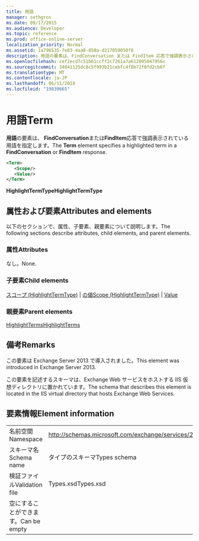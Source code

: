 ```yaml
---
title: 用語
manager: sethgros
ms.date: 09/17/2015
ms.audience: Developer
ms.topic: reference
ms.prod: office-online-server
localization_priority: Normal
ms.assetid: 1a796535-7e83-4aa8-850a-d217059050f8
description: 用語の要素は、FindConversation または FindItem 応答で強調表示されている用語を指定します。
ms.openlocfilehash: cef2ecd7c51b61ccff2c7261a7a612095047956c
ms.sourcegitcommit: 34041125dc8c5f993b21cebfc4f8b72f0fd2cb6f
ms.translationtype: MT
ms.contentlocale: ja-JP
ms.lasthandoff: 06/11/2018
ms.locfileid: "19839665"
---
```

# <a name="term"></a><span data-ttu-id="6a4cc-103">用語</span><span class="sxs-lookup"><span data-stu-id="6a4cc-103">Term</span></span>

<span data-ttu-id="6a4cc-104">**用語**の要素は、 **FindConversation**または**FindItem**応答で強調表示されている用語を指定します。</span><span class="sxs-lookup"><span data-stu-id="6a4cc-104">The **Term** element specifies a highlighted term in a **FindConversation** or **FindItem** response.</span></span> 
  
```XML
<Term>
   <Scope/>
   <Value/>
</Term>
```

 <span data-ttu-id="6a4cc-105">**HighlightTermType**</span><span class="sxs-lookup"><span data-stu-id="6a4cc-105">**HighlightTermType**</span></span>
## <a name="attributes-and-elements"></a><span data-ttu-id="6a4cc-106">属性および要素</span><span class="sxs-lookup"><span data-stu-id="6a4cc-106">Attributes and elements</span></span>

<span data-ttu-id="6a4cc-107">以下のセクションで、属性、子要素、親要素について説明します。</span><span class="sxs-lookup"><span data-stu-id="6a4cc-107">The following sections describe attributes, child elements, and parent elements.</span></span>
  
### <a name="attributes"></a><span data-ttu-id="6a4cc-108">属性</span><span class="sxs-lookup"><span data-stu-id="6a4cc-108">Attributes</span></span>

<span data-ttu-id="6a4cc-109">なし。</span><span class="sxs-lookup"><span data-stu-id="6a4cc-109">None.</span></span>
  
### <a name="child-elements"></a><span data-ttu-id="6a4cc-110">子要素</span><span class="sxs-lookup"><span data-stu-id="6a4cc-110">Child elements</span></span>

<span data-ttu-id="6a4cc-111">[スコープ (HighlightTermType)](scope-highlighttermtype.md) | [の値](value.md)</span><span class="sxs-lookup"><span data-stu-id="6a4cc-111">[Scope (HighlightTermType)](scope-highlighttermtype.md) | [Value](value.md)</span></span>
  
### <a name="parent-elements"></a><span data-ttu-id="6a4cc-112">親要素</span><span class="sxs-lookup"><span data-stu-id="6a4cc-112">Parent elements</span></span>

[<span data-ttu-id="6a4cc-113">HighlightTerms</span><span class="sxs-lookup"><span data-stu-id="6a4cc-113">HighlightTerms</span></span>](highlightterms.md)
  
## <a name="remarks"></a><span data-ttu-id="6a4cc-114">備考</span><span class="sxs-lookup"><span data-stu-id="6a4cc-114">Remarks</span></span>

<span data-ttu-id="6a4cc-115">この要素は Exchange Server 2013 で導入されました。</span><span class="sxs-lookup"><span data-stu-id="6a4cc-115">This element was introduced in Exchange Server 2013.</span></span>
  
<span data-ttu-id="6a4cc-116">この要素を記述するスキーマは、Exchange Web サービスをホストする IIS 仮想ディレクトリに置かれています。</span><span class="sxs-lookup"><span data-stu-id="6a4cc-116">The schema that describes this element is located in the IIS virtual directory that hosts Exchange Web Services.</span></span>
  
## <a name="element-information"></a><span data-ttu-id="6a4cc-117">要素情報</span><span class="sxs-lookup"><span data-stu-id="6a4cc-117">Element information</span></span>

|||
|:-----|:-----|
|<span data-ttu-id="6a4cc-118">名前空間</span><span class="sxs-lookup"><span data-stu-id="6a4cc-118">Namespace</span></span>  <br/> |http://schemas.microsoft.com/exchange/services/2006/types  <br/> |
|<span data-ttu-id="6a4cc-119">スキーマ名</span><span class="sxs-lookup"><span data-stu-id="6a4cc-119">Schema name</span></span>  <br/> |<span data-ttu-id="6a4cc-120">タイプのスキーマ</span><span class="sxs-lookup"><span data-stu-id="6a4cc-120">Types schema</span></span>  <br/> |
|<span data-ttu-id="6a4cc-121">検証ファイル</span><span class="sxs-lookup"><span data-stu-id="6a4cc-121">Validation file</span></span>  <br/> |<span data-ttu-id="6a4cc-122">Types.xsd</span><span class="sxs-lookup"><span data-stu-id="6a4cc-122">Types.xsd</span></span>  <br/> |
|<span data-ttu-id="6a4cc-123">空にすることができます。</span><span class="sxs-lookup"><span data-stu-id="6a4cc-123">Can be empty</span></span>  <br/> ||
   


